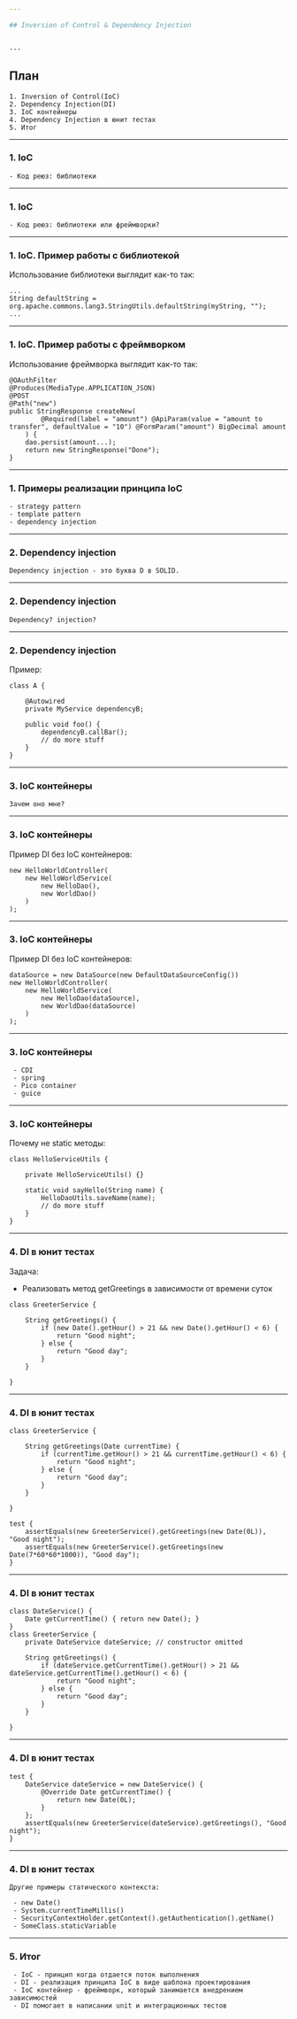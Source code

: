 ```yaml
---

## Inversion of Control & Dependency Injection

```
```

---
```


## План

```text
1. Inversion of Control(IoC)
2. Dependency Injection(DI)
3. IoC контейнеры
4. Dependency Injection в юнит тестах
5. Итог
```

---

### 1. IoC

```text
- Код реюз: библиотеки
```

---

### 1. IoC

```text
- Код реюз: библиотеки или фреймворки?
```

---

### 1. IoC. Пример работы с библиотекой

Использование библиотеки выглядит как-то так:

```
...
String defaultString = org.apache.commons.lang3.StringUtils.defaultString(myString, "");
...
```

---

### 1. IoC. Пример работы с фреймворком

Использование фреймворка выглядит как-то так:

```
@OAuthFilter
@Produces(MediaType.APPLICATION_JSON)
@POST
@Path("new")
public StringResponse createNew(
        @Required(label = "amount") @ApiParam(value = "amount to transfer", defaultValue = "10") @FormParam("amount") BigDecimal amount
    ) {
    dao.persist(amount...);
    return new StringResponse("Done");
}
```

---

### 1. Примеры реализации принципа IoC

```text
- strategy pattern
- template pattern
- dependency injection
```

---

### 2. Dependency injection

```text
Dependency injection - это буква D в SOLID.
```

---

### 2. Dependency injection

```text
Dependency? injection?
```

---

### 2. Dependency injection

Пример:
```
class A {

    @Autowired
    private MyService dependencyB;

    public void foo() {
        dependencyB.callBar();
        // do more stuff
    }
}
```
---

### 3. IoC контейнеры

```text
Зачем оно мне?
```

---

### 3. IoC контейнеры

Пример DI без IoC контейнеров:
```
new HelloWorldController(
    new HelloWorldService(
        new HelloDao(),
        new WorldDao()
    )
);
```
---

### 3. IoC контейнеры

Пример DI без IoC контейнеров:
```
dataSource = new DataSource(new DefaultDataSourceConfig())
new HelloWorldController(
    new HelloWorldService(
        new HelloDao(dataSource),
        new WorldDao(dataSource)
    )
);
```

---

### 3. IoC контейнеры

```text
 - CDI
 - spring
 - Pico container
 - guice

```

---

### 3. IoC контейнеры

Почему не static методы:

```
class HelloServiceUtils {

    private HelloServiceUtils() {}

    static void sayHello(String name) {
        HelloDaoUtils.saveName(name);
        // do more stuff
    }
}
```

---

### 4. DI в юнит тестах

Задача:
 - Реализовать метод getGreetings в зависимости от времени суток

```
class GreeterService {

    String getGreetings() {
        if (new Date().getHour() > 21 && new Date().getHour() < 6) {
            return "Good night";
        } else {
            return "Good day";
        }
    }

}
```

---

### 4. DI в юнит тестах

```
class GreeterService {

    String getGreetings(Date currentTime) {
        if (currentTime.getHour() > 21 && currentTime.getHour() < 6) {
            return "Good night";
        } else {
            return "Good day";
        }
    }

}

test {
    assertEquals(new GreeterService().getGreetings(new Date(0L)), "Good night");
    assertEquals(new GreeterService().getGreetings(new Date(7*60*60*1000)), "Good day");
}
```

---

### 4. DI в юнит тестах

```
class DateService() {
    Date getCurrentTime() { return new Date(); }
}
class GreeterService {
    private DateService dateService; // constructor omitted

    String getGreetings() {
        if (dateService.getCurrentTime().getHour() > 21 && dateService.getCurrentTime().getHour() < 6) {
            return "Good night";
        } else {
            return "Good day";
        }
    }

}

```

---

### 4. DI в юнит тестах

```
test {
    DateService dateService = new DateService() {
        @Override Date getCurrentTime() {
            return new Date(0L);
        }
    };
    assertEquals(new GreeterService(dateService).getGreetings(), "Good night");
}

```

---

### 4. DI в юнит тестах

```text
Другие примеры статического контекста:

 - new Date()
 - System.currentTimeMillis()
 - SecurityContextHolder.getContext().getAuthentication().getName()
 - SomeClass.staticVariable

```

---

### 5. Итог

```text
 - IoC - принцип когда отдается поток выполнения
 - DI - реализация принципа IoC в виде шаблона проектирования
 - IoC контейнер - фреймворк, который занимается внедрением зависимостей
 - DI помогает в написании unit и интеграционных тестов

```
